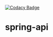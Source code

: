 [![Codacy Badge](https://app.codacy.com/project/badge/Grade/c5c3547d2b9148fc9b687e1d52cd7c44)](https://www.codacy.com/gh/wjfatuan/spring-api/dashboard?utm_source=github.com&amp;utm_medium=referral&amp;utm_content=wjfatuan/spring-api&amp;utm_campaign=Badge_Grade)

# spring-api
